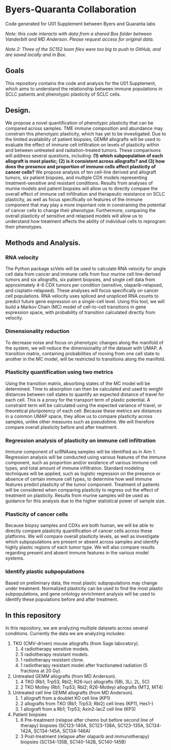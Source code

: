 # Byers-Quaranta Collaboration
 Code generated for U01 Supplement between Byers and Quaranta labs

*Note: this code interacts with data from a shared Box folder between Vanderbilt and MD Anderson. Please request access for original data.*

*Note 2: Three of the SC152 loom files were too big to push to GitHub, and are saved locally and in Box.*

## Goals
This repository contains the code and analysis for the U01 Supplement, which aims to understand the relationship between immune populations in SCLC patients and phenotypic plasticity of SCLC cells. 

## Design. 
We propose a novel quantification of phenotypic plasticity that can be compared across samples. TME immune composition and abundance may constrain this phenotypic plasticity, which has yet to be investigated. Due to the limited availability of patient biopsies, GEMM allografts will be used to evaluate the effect of immune cell infiltration on levels of plasticity within and between untreated and radiation-treated tumors. These comparisons will address several questions, including: **(1) which subpopulation of each allograft is most plastic; (2) is it consistent across allografts? and (3) how does the presence and proportion of immune cells affect plasticity of cancer cells?** We propose analysis of ten cell-line derived and allograft tumors, six patient biopsies, and multiple CDX models representing treatment-sensitive and resistant conditions. Results from analyses of murine models and patient biopsies will allow us to directly compare the overall effect of immune cell infiltration and therapeutic resistance on SCLC plasticity, as well as focus specifically on features of the immune component that may play a more important role in constraining the potential of cancer cells to change their phenotype. Furthermore, comparing the overall plasticity of sensitive and relapsed models will allow us to understand how treatment affects the ability of individual cells to reprogram their phenotypes. 
## Methods and Analysis. 
### RNA velocity
The Python package scVelo will be used to calculate RNA velocity for single cell data from cancer and immune cells from four murine cell line-derived tumors and six allografts, six patient biopsies, and single cell data from approximately 4-6 CDX tumors per condition (sensitive, olaparib-relapsed, and cisplatin-relapsed). These analyses will focus specifically on cancer cell populations. RNA velocity uses spliced and unspliced RNA counts to predict future gene expression on a single-cell level. Using this tool, we will build a Markov Chain (MC) model of cell-to-cell transitions in gene expression space, with probability of transition calculated directly from velocity.
### Dimensionality reduction
To decrease noise and focus on phenotypic changes along the manifold of the system, we will reduce the dimensionality of the dataset with UMAP. A transition matrix, containing probabilities of moving from one cell state to another in the MC model, will be restricted to transitions along the manifold. 
### Plasticity quantification using two metrics
Using the transition matrix, absorbing states of the MC model will be determined. Time to absorption can then be calculated and used to weight distances between cell states to quantify an expected distance of travel for each cell. This is a proxy for the transport term of plastic potential. A constraint term will be calculated using the expected variance of travel, or theoretical pluripotency of each cell. Because these metrics are distances in a common UMAP space, they allow us to compare plasticity across samples, unlike other measures such as pseudotime. We will therefore compare overall plasticity before and after treatment.
### Regression analysis of plasticity on immune cell infiltration
Immune component of scRNAseq samples will be identified as in Aim 1. Regression analysis will be conducted using various features of the immune component, such as proportion and/or existence of various immune cell types, and total amount of immune infiltration. Standard modeling techniques will be applied, such as logistic regression on the presence or absence of certain immune cell types, to determine how well immune features predict plasticity of the tumor component. Treatment of patients will be considered when comparing plasticity to regress out the effect of treatment on plasticity. Results from murine samples will be used as guidance for this analysis due to the higher statistical power of sample size.
### Plasticity of cancer cells
Because biopsy samples and CDXs are both human, we will be able to directly compare plasticity quantification of cancer cells across these platforms. We will compare overall plasticity levels, as well as investigate which subpopulations are present or absent across samples and identify highly plastic regions of each tumor type. We will also compare results regarding present and absent immune features in the various model systems.
### Identify plastic subpopulations
Based on preliminary data, the most plastic subpopulations may change under treatment. Normalized plasticity can be used to find the most plastic subpopulations, and gene ontology enrichment analysis will be used to identify these populations before and after treatment.

## In this repository
In this repository, we are analyzing multiple datasets across several conditions. Currently the data we are analyzing includes:

1. TKO (CMV-driven) mouse allografts (from Sage laboratory).  
    1. 4 radiotherapy sensitive models.
    2. 5 radiotherapy resistant models.
    3. 1 radiotherapy resistant clone.
    4. 1 radiotherapy resistant model after fractionated radiation (5 fractions at 20 Gy).
2. Untreated GEMM allografts (from MD Anderson).
    1. 4 TKO (Rb1; Trp53; Rbl2; R26-luc) allografts (5Bi, 3Li, 2L, 5C)
    2. 2 TKO Motley (Rb1; Trp53; Rbl2; R26-Motley) allografts (MT2, MT4)
3. Untreated cell line GEMM allografts (from MD Anderson).
    1. 1 allograft from a doublet KO cell line (KP1)
    2. 2 allografts from TKO (Rb1; Trp53; Rbl2) cell lines (KP11, Hes1-)
    3. 1 allograft from a Rb1; Trp53; Axin2-lacZ cell line (KP3)
4. Patient biopsies
    1. 6 Pre-treatment (relapse after chemo but before second line of therapy) biopsies (SC123-140A, SC123-138A, SC123-135A, SC134-142A, SC134-145A, SC134-146A)
    2. 3 Post-treatment (relapse after olaparib and immunotherapy) biopsies (SC134-135B, SC140-142B, SC140-145B)
